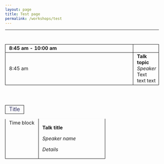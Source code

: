 ```yaml
---
layout: page
title: Test page
permalink: /workshops/test
---
```


---


<br />

<table class="table gmisc_table">
  <tbody>
    <tr>
      <td style="padding-left:.75em;padding-right:.75em;width:90%; border-left:1px solid #000;border-top:1px solid #000;border-bottom:1px solid #000;border-right:1px solid #000;text-align:left; vertical-align:middle">
        <b>8:45 am - 10:00 am</b>
      </td>
      <td style="padding-left:.75em;width:10%; border-left:1px solid #000;border-top:1px solid #000;border-bottom:1px solid #000;border-right:1px solid #000;text-align:left; vertical-align:top">
      </td>
      </tr>
    <tr>
      <td style="padding-left:.75em;padding-right:.75em;width:33%; border-left:1px solid #000;border-top:1px solid #000;border-bottom:1px solid #000;border-right:1px solid #000;text-align:left; vertical-align:middle">
      8:45 am
      </td>
      <td style="padding-left:.75em;width:66%; border-left:1px solid #000;border-top:1px solid #000;border-bottom:1px solid #000;border-right:1px solid #000;text-align:left; vertical-align:top">
        <b>Talk topic</b>
        <i>Speaker</i>
          Text text text
      </td>
      </tr>
    </tbody>
</table>




<br />
<br />


<table class="table gmisc_table">
  <tbody>
<!-- FIRST ROW: TITLE --> 
    <tr style="border-top:1px solid grey">
      <td style="padding-left:.75em;padding-right:.75em;width:100%; border-left:1px solid #000;border-top:1px solid #000;border-bottom:1px solid #000;border-right:1px solid #000;text-align:left; vertical-align:top; background-color:#FAFAFA">
        <div style="text-align:center;font-size:large;font-weight:300;color:#00003f">
          Title
        </div>
      </td>
    </tr>
<!-- FOURTH ROW: Description --> 
    </tbody>
</table>

<table class="table gmisc_table">
  <tbody>
<!-- FOURTH ROW: Description --> 
      <tr>
          <td style="padding-left:.75em;padding-right:.75em;width:33%; border-left:1px solid #000;border-top:1px solid #FAFAFA;border-bottom:1px solid #000;border-right:1px solid #000;text-align:left; vertical-align:top">
            Time block
          </td>
          <td style="padding-left:.75em;padding-right:.75em;width:66%; border-left:1px solid #000;border-top:1px solid #FAFAFA;border-bottom:1px solid #000;border-right:1px solid #000;text-align:left; vertical-align:top">
            <p><b>Talk title</b></p>
            <p><i>Speaker name<i/></p>
            <p>Details</p>
          </td>
     </tr>
    </tbody>
</table>

